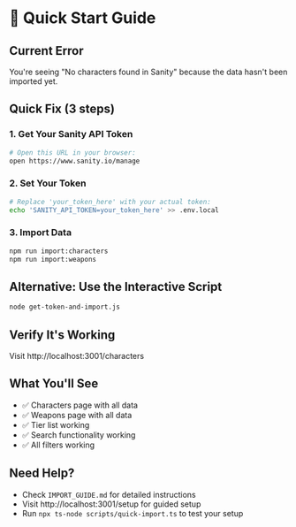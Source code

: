 # 🚀 Quick Start Guide

## Current Error
You're seeing "No characters found in Sanity" because the data hasn't been imported yet.

## Quick Fix (3 steps)

### 1. Get Your Sanity API Token
```bash
# Open this URL in your browser:
open https://www.sanity.io/manage
```

### 2. Set Your Token
```bash
# Replace 'your_token_here' with your actual token:
echo 'SANITY_API_TOKEN=your_token_here' >> .env.local
```

### 3. Import Data
```bash
npm run import:characters
npm run import:weapons
```

## Alternative: Use the Interactive Script
```bash
node get-token-and-import.js
```

## Verify It's Working
Visit http://localhost:3001/characters

## What You'll See
- ✅ Characters page with all data
- ✅ Weapons page with all data  
- ✅ Tier list working
- ✅ Search functionality working
- ✅ All filters working

## Need Help?
- Check `IMPORT_GUIDE.md` for detailed instructions
- Visit http://localhost:3001/setup for guided setup
- Run `npx ts-node scripts/quick-import.ts` to test your setup
